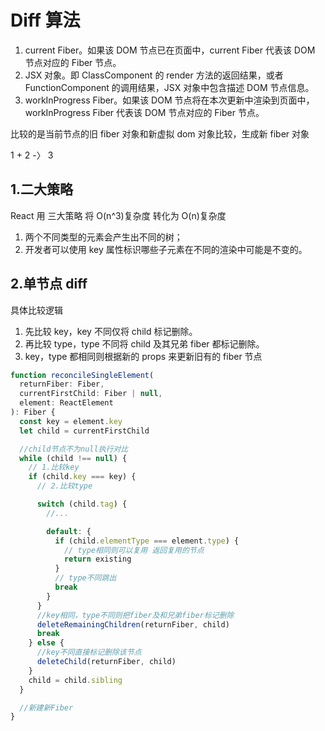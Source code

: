 # Diff 算法

1. current Fiber。如果该 DOM 节点已在页面中，current Fiber 代表该 DOM 节点对应的 Fiber 节点。
2. JSX 对象。即 ClassComponent 的 render 方法的返回结果，或者 FunctionComponent 的调用结果，JSX 对象中包含描述 DOM 节点信息。 
3. workInProgress Fiber。如果该 DOM 节点将在本次更新中渲染到页面中，workInProgress Fiber 代表该 DOM 节点对应的 Fiber 节点。

比较的是当前节点的旧 fiber 对象和新虚拟 dom 对象比较，生成新 fiber 对象

1 + 2 -〉 3

## 1.二大策略

React 用 三大策略 将 O(n^3)复杂度 转化为 O(n)复杂度

1. 两个不同类型的元素会产生出不同的树；
2. 开发者可以使用 key 属性标识哪些子元素在不同的渲染中可能是不变的。

## 2.单节点 diff

具体比较逻辑

1. 先比较 key，key 不同仅将 child 标记删除。
2. 再比较 type，type 不同将 child 及其兄弟 fiber 都标记删除。
3. key，type 都相同则根据新的 props 来更新旧有的 fiber 节点

```js
function reconcileSingleElement(
  returnFiber: Fiber,
  currentFirstChild: Fiber | null,
  element: ReactElement
): Fiber {
  const key = element.key
  let child = currentFirstChild

  //child节点不为null执行对比
  while (child !== null) {
    // 1.比较key
    if (child.key === key) {
      // 2.比较type

      switch (child.tag) {
        //...

        default: {
          if (child.elementType === element.type) {
            // type相同则可以复用 返回复用的节点
            return existing
          }
          // type不同跳出
          break
        }
      }
      //key相同，type不同则把fiber及和兄弟fiber标记删除
      deleteRemainingChildren(returnFiber, child)
      break
    } else {
      //key不同直接标记删除该节点
      deleteChild(returnFiber, child)
    }
    child = child.sibling
  }

  //新建新Fiber
}
```
